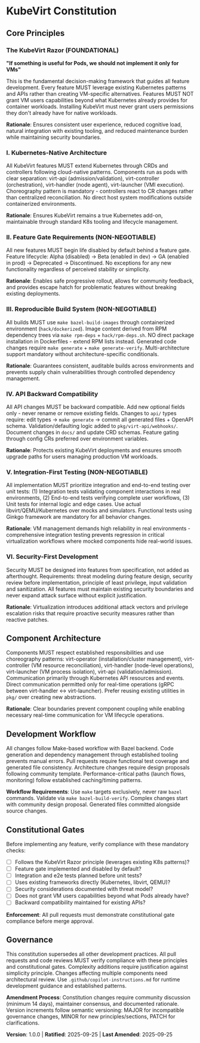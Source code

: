 <!--
Sync Impact Report:
- Version change: new → 1.0.0
- Initial constitution creation for KubeVirt project
- Added core principles aligned with Kubernetes virtualization patterns
- Added The KubeVirt Razor as foundational principle
- Enhanced Testing Discipline with integration-first approach
- Added Feature Gate Requirements and Security-First principles
- Templates requiring updates: ✅ all consistent
- Follow-up TODOs: none
-->

# KubeVirt Constitution

## Core Principles

### The KubeVirt Razor (FOUNDATIONAL)

**"If something is useful for Pods, we should not implement it only for VMs"**

This is the fundamental decision-making framework that guides all feature development. Every feature MUST leverage existing Kubernetes patterns and APIs rather than creating VM-specific alternatives. Features MUST NOT grant VM users capabilities beyond what Kubernetes already provides for container workloads. Installing KubeVirt must never grant users permissions they don't already have for native workloads.

**Rationale**: Ensures consistent user experience, reduced cognitive load, natural integration with existing tooling, and reduced maintenance burden while maintaining security boundaries.

### I. Kubernetes-Native Architecture

All KubeVirt features MUST extend Kubernetes through CRDs and controllers following cloud-native patterns. Components run as pods with clear separation: virt-api (admission/validation), virt-controller (orchestration), virt-handler (node agent), virt-launcher (VMI execution). Choreography pattern is mandatory - controllers react to CR changes rather than centralized reconciliation. No direct host system modifications outside containerized environments.

**Rationale**: Ensures KubeVirt remains a true Kubernetes add-on, maintainable through standard K8s tooling and lifecycle management.

### II. Feature Gate Requirements (NON-NEGOTIABLE)

All new features MUST begin life disabled by default behind a feature gate. Feature lifecycle: Alpha (disabled) → Beta (enabled in dev) → GA (enabled in prod) → Deprecated → Discontinued. No exceptions for any new functionality regardless of perceived stability or simplicity.

**Rationale**: Enables safe progressive rollout, allows for community feedback, and provides escape hatch for problematic features without breaking existing deployments.

### III. Reproducible Build System (NON-NEGOTIABLE)

All builds MUST use `make bazel-build-images` through containerized environment (`hack/dockerized`). Image content derived from RPM dependency trees via `make rpm-deps` + `hack/rpm-deps.sh`. NO direct package installation in Dockerfiles - extend RPM lists instead. Generated code changes require `make generate` + `make generate-verify`. Multi-architecture support mandatory without architecture-specific conditionals.

**Rationale**: Guarantees consistent, auditable builds across environments and prevents supply chain vulnerabilities through controlled dependency management.

### IV. API Backward Compatibility

All API changes MUST be backward compatible. Add new optional fields only - never rename or remove existing fields. Changes to `api/` types require: edit types → `make generate` → commit all generated files + OpenAPI schema. Validation/defaulting logic added to `pkg/virt-api/webhooks/`. Document changes in `docs/` and update CRD schemas. Feature gating through config CRs preferred over environment variables.

**Rationale**: Protects existing KubeVirt deployments and ensures smooth upgrade paths for users managing production VM workloads.

### V. Integration-First Testing (NON-NEGOTIABLE)

All implementation MUST prioritize integration and end-to-end testing over unit tests: (1) Integration tests validating component interactions in real environments, (2) End-to-end tests verifying complete user workflows, (3) Unit tests for internal logic and edge cases. Use actual libvirt/QEMU/Kubernetes over mocks and simulators. Functional tests using Ginkgo framework are mandatory for all behavior changes.

**Rationale**: VM management demands high reliability in real environments - comprehensive integration testing prevents regression in critical virtualization workflows where mocked components hide real-world issues.

### VI. Security-First Development

Security MUST be designed into features from specification, not added as afterthought. Requirements: threat modeling during feature design, security review before implementation, principle of least privilege, input validation and sanitization. All features must maintain existing security boundaries and never expand attack surface without explicit justification.

**Rationale**: Virtualization introduces additional attack vectors and privilege escalation risks that require proactive security measures rather than reactive patches.

## Component Architecture

Components MUST respect established responsibilities and use choreography patterns: virt-operator (installation/cluster management), virt-controller (VM resource reconciliation), virt-handler (node-level operations), virt-launcher (VM process isolation), virt-api (validation/admission). Communication primarily through Kubernetes API resources and events. Direct communication permitted only for real-time operations (gRPC between virt-handler ↔ virt-launcher). Prefer reusing existing utilities in `pkg/` over creating new abstractions.

**Rationale**: Clear boundaries prevent component coupling while enabling necessary real-time communication for VM lifecycle operations.

## Development Workflow

All changes follow Make-based workflow with Bazel backend. Code generation and dependency management through established tooling prevents manual errors. Pull requests require functional test coverage and generated file consistency. Architecture changes require design proposals following community template. Performance-critical paths (launch flows, monitoring) follow established caching/timing patterns.

**Workflow Requirements**: Use `make` targets exclusively, never raw `bazel` commands. Validate via `make bazel-build-verify`. Complex changes start with community design proposal. Generated files committed alongside source changes.

## Constitutional Gates

Before implementing any feature, verify compliance with these mandatory checks:

- [ ] Follows the KubeVirt Razor principle (leverages existing K8s patterns)?
- [ ] Feature gate implemented and disabled by default?
- [ ] Integration and e2e tests planned before unit tests?
- [ ] Uses existing frameworks directly (Kubernetes, libvirt, QEMU)?
- [ ] Security considerations documented with threat model?
- [ ] Does not grant VM users capabilities beyond what Pods already have?
- [ ] Backward compatibility maintained for existing APIs?

**Enforcement**: All pull requests must demonstrate constitutional gate compliance before merge approval.

## Governance

This constitution supersedes all other development practices. All pull requests and code reviews MUST verify compliance with these principles and constitutional gates. Complexity additions require justification against simplicity principle. Changes affecting multiple components need architectural review. Use `.github/copilot-instructions.md` for runtime development guidance and established patterns.

**Amendment Process**: Constitution changes require community discussion (minimum 14 days), maintainer consensus, and documented rationale. Version increments follow semantic versioning: MAJOR for incompatible governance changes, MINOR for new principles/sections, PATCH for clarifications.

**Version**: 1.0.0 | **Ratified**: 2025-09-25 | **Last Amended**: 2025-09-25
